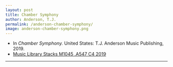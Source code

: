 ```yaml
---
layout: post
title: Chamber Symphony
author: Anderson, T.J.
permalink: /anderson-chamber-symphony/
image: anderson-chamber-symphony.png
---
```


- In *Chamber Symphony.* United States: T.J. Anderson Music Publishing, 2019.
- <a href="https://tufts-primo.hosted.exlibrisgroup.com/permalink/f/bnf7qa/01TUN_ALMA21278619240003851" target="_blank">Music Library Stacks M1045 .A547 C4 2019</a>

---
